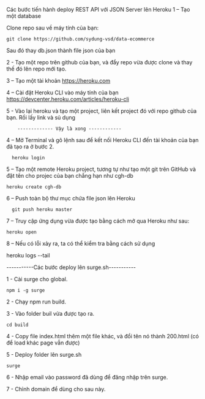 Các bước tiến hành deploy REST API với JSON Server lên Heroku
1 – Tạo một database

Clone repo sau về máy tính của bạn:

    git clone https://github.com/sydung-vsd/data-ecommerce

Sau đó thay db.json thành file json của bạn

2 - Tạo một repo trên github của bạn, và đẩy repo vừa được clone và thay thế đó lên repo mới tạo.

3 – Tạo một tài khoản https://heroku.com

4 – Cài đặt Heroku CLI vào máy tính của bạn https://devcenter.heroku.com/articles/heroku-cli

5 - Vào lại heroku và tạo một project, liên kết project đó với repo github của bạn. Rồi lấy link và sủ dụng

        ------------- Vậy là xong ------------

4 – Mở Terminal và gõ lệnh sau để kết nối Heroku CLI đến tài khoản của bạn đã tạo ra ở bước 2.

      heroku login

5 – Tạo một remote Heroku project, tương tự như tạo một git trên GitHub và đặt tên cho projec của bạn chẳng hạn như cgh-db

    heroku create cgh-db

6 – Push toàn bộ thư mục chứa file json lên Heroku

      git push heroku master

7 – Truy cập ứng dụng vừa được tạo bằng cách mở qua Heroku như sau:

    heroku open

8 – Nếu có lỗi xảy ra, ta có thể kiểm tra bằng cách sử dụng

heroku logs --tail


-----------Các bước deploy lên surge.sh----------- 

1 - Cài surge cho global.

    npm i -g surge 
2 - Chạy npm run build.

3 - Vào folder buil vừa được tạo ra.

    cd build
    
4 - Copy file index.html thêm một file khác, và đổi tên nó thành 200.html  (có để load khác page vẫn được)

5 - Deploy folder lên surge.sh

    surge
    
6 - Nhập email vào password đã dùng để đăng nhập trên surge.

7 - Chỉnh domain để dùng cho sau này.
